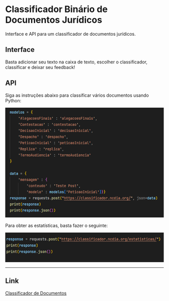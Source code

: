 # Classificador Binário de Documentos Jurídicos  
Interface e API para um classificador de documentos jurídicos.

## Interface  
<p>Basta adicionar seu texto na caixa de texto, escolher o classificador, classificar e deixar seu feedback!</p>

## API  
<p>Siga as instruções abaixo para classificar vários documentos usando Python:</p>  
<img src="/img1.png">  
<p>Para obter as estatísticas, basta fazer o seguinte:</p>  
<img src="/img2.png">  

--- 

## Link
[Classificador de Documentos](https://classificador.ncdia.org/?)
